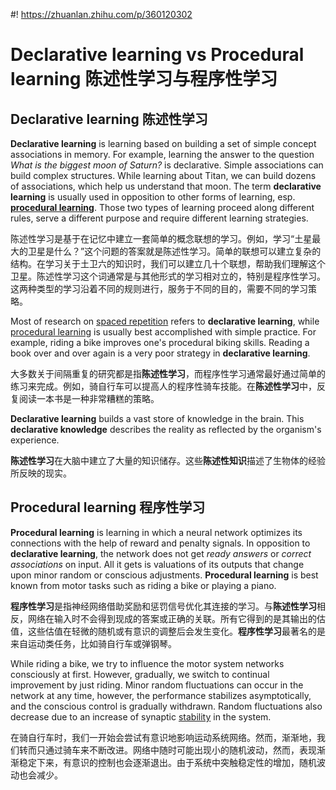#! https://zhuanlan.zhihu.com/p/360120302
# Declarative learning vs Procedural learning 陈述性学习与程序性学习

## Declarative learning 陈述性学习

**Declarative learning** is learning based on building a set of simple concept associations in memory. For example, learning the answer to the question *What is the biggest moon of Saturn?* is declarative. Simple associations can build complex structures. While learning about Titan, we can build dozens of associations, which help us understand that moon. The term **declarative learning** is usually used in opposition to other forms of learning, esp. **[procedural learning](https://supermemo.guru/wiki/Procedural_learning)**. Those two types of learning proceed along different rules, serve a different purpose and require different learning strategies.

陈述性学习是基于在记忆中建立一套简单的概念联想的学习。例如，学习“土星最大的卫星是什么？”这个问题的答案就是陈述性学习。简单的联想可以建立复杂的结构。在学习关于土卫六的知识时，我们可以建立几十个联想，帮助我们理解这个卫星。陈述性学习这个词通常是与其他形式的学习相对立的，特别是程序性学习。这两种类型的学习沿着不同的规则进行，服务于不同的目的，需要不同的学习策略。

Most of research on [spaced repetition](https://supermemo.guru/wiki/Spaced_repetition) refers to **declarative learning**, while [procedural learning](https://supermemo.guru/wiki/Procedural_learning) is usually best accomplished with simple practice. For example, riding a bike improves one's procedural biking skills. Reading a book over and over again is a very poor strategy in **declarative learning**.

大多数关于间隔重复的研究都是指**陈述性学习**，而程序性学习通常最好通过简单的练习来完成。例如，骑自行车可以提高人的程序性骑车技能。在**陈述性学习**中，反复阅读一本书是一种非常糟糕的策略。

**Declarative learning** builds a vast store of knowledge in the brain. This **declarative knowledge** describes the reality as reflected by the organism's experience.

**陈述性学习**在大脑中建立了大量的知识储存。这些**陈述性知识**描述了生物体的经验所反映的现实。

## Procedural learning 程序性学习

**Procedural learning** is learning in which a neural network optimizes its connections with the help of reward and penalty signals. In opposition to **declarative learning**, the network does not get *ready answers* or *correct associations* on input. All it gets is valuations of its outputs that change upon minor random or conscious adjustments. **Procedural learning** is best known from motor tasks such as riding a bike or playing a piano.

**程序性学习**是指神经网络借助奖励和惩罚信号优化其连接的学习。与**陈述性学习**相反，网络在输入时不会得到现成的答案或正确的关联。所有它得到的是其输出的估值，这些估值在轻微的随机或有意识的调整后会发生变化。**程序性学习**最著名的是来自运动类任务，比如骑自行车或弹钢琴。

While riding a bike, we try to influence the motor system networks consciously at first. However, gradually, we switch to continual improvement by just riding. Minor random fluctuations can occur in the network at any time, however, the performance stabilizes asymptotically, and the conscious control is gradually withdrawn. Random fluctuations also decrease due to an increase of synaptic [stability](https://supermemo.guru/wiki/Stability) in the system.

在骑自行车时，我们一开始会尝试有意识地影响运动系统网络。然而，渐渐地，我们转而只通过骑车来不断改进。网络中随时可能出现小的随机波动，然而，表现渐渐稳定下来，有意识的控制也会逐渐退出。由于系统中突触稳定性的增加，随机波动也会减少。
